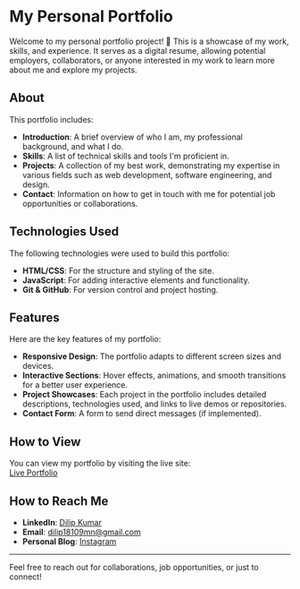 # My Personal Portfolio

Welcome to my personal portfolio project! 🚀 This is a showcase of my work, skills, and experience. It serves as a digital resume, allowing potential employers, collaborators, or anyone interested in my work to learn more about me and explore my projects.

## About

This portfolio includes:

- **Introduction**: A brief overview of who I am, my professional background, and what I do.
- **Skills**: A list of technical skills and tools I'm proficient in.
- **Projects**: A collection of my best work, demonstrating my expertise in various fields such as web development, software engineering, and design.
- **Contact**: Information on how to get in touch with me for potential job opportunities or collaborations.

## Technologies Used

The following technologies were used to build this portfolio:

- **HTML/CSS**: For the structure and styling of the site.
- **JavaScript**: For adding interactive elements and functionality.
- **Git & GitHub**: For version control and project hosting.

## Features

Here are the key features of my portfolio:

- **Responsive Design**: The portfolio adapts to different screen sizes and devices.
- **Interactive Sections**: Hover effects, animations, and smooth transitions for a better user experience.
- **Project Showcases**: Each project in the portfolio includes detailed descriptions, technologies used, and links to live demos or repositories.
- **Contact Form**: A form to send direct messages (if implemented).

## How to View

You can view my portfolio by visiting the live site:  
[Live Portfolio](https://dilip-portfolio.onrender.com)

## How to Reach Me

- **LinkedIn**: [Dilip Kumar](https://www.linkedin.com/in/dilip-kumar-0810exp/)
- **Email**: [dilip18109mn@gmail.com](mailto:dilip18109mn@gmail.com)
- **Personal Blog**: [Instagram](https://www.instagram.com/dilip_726/?hl=en)

---

Feel free to reach out for collaborations, job opportunities, or just to connect!
